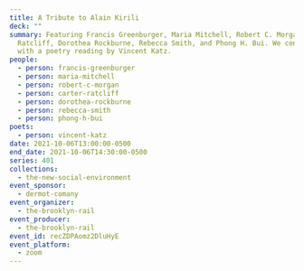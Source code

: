 ```yaml
---
title: A Tribute to Alain Kirili
deck: ""
summary: Featuring Francis Greenburger, Maria Mitchell, Robert C. Morgan, Carter
  Ratcliff, Dorothea Rockburne, Rebecca Smith, and Phong H. Bui. We conclude
  with a poetry reading by Vincent Katz.
people:
  - person: francis-greenburger
  - person: maria-mitchell
  - person: robert-c-morgan
  - person: carter-ratcliff
  - person: dorothea-rockburne
  - person: rebecca-smith
  - person: phong-h-bui
poets:
  - person: vincent-katz
date: 2021-10-06T13:00:00-0500
end_date: 2021-10-06T14:30:00-0500
series: 401
collections:
  - the-new-social-environment
event_sponsor:
  - dermot-comany
event_organizer:
  - the-brooklyn-rail
event_producer:
  - the-brooklyn-rail
event_id: recZDPAomz2DluHyE
event_platform:
  - zoom
---
```

